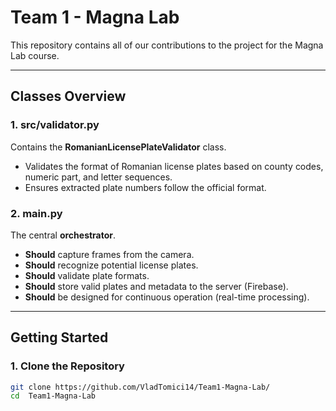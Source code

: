 # Team 1 - Magna Lab

This repository contains all of our contributions to the project for the Magna Lab course.

---

## Classes Overview 

### **1. src/validator.py**

Contains the **RomanianLicensePlateValidator** class.

- Validates the format of Romanian license plates based on county codes, numeric part, and letter sequences.
- Ensures extracted plate numbers follow the official format.

### **2. main.py**

The central **orchestrator**.

- **Should** capture frames from the camera.
- **Should** recognize potential license plates.
- **Should** validate plate formats.
- **Should** store valid plates and metadata to the server (Firebase).
- **Should** be designed for continuous operation (real-time processing).

---

## Getting Started

### **1. Clone the Repository**

```bash
git clone https://github.com/VladTomici14/Team1-Magna-Lab/
cd  Team1-Magna-Lab
```

